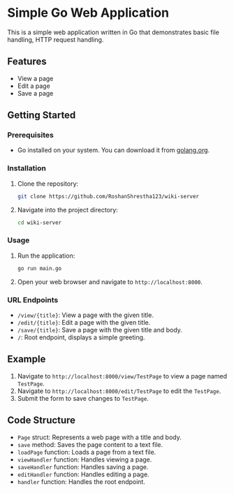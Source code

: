 # Simple Go Web Application

This is a simple web application written in Go that demonstrates basic file handling, HTTP request handling.

## Features

- View a page
- Edit a page
- Save a page

## Getting Started

### Prerequisites

- Go installed on your system. You can download it from [golang.org](https://golang.org/dl/).

### Installation

1. Clone the repository:
    ```sh
    git clone https://github.com/RoshanShrestha123/wiki-server
    ```
2. Navigate into the project directory:
    ```sh
    cd wiki-server
    ```

### Usage

1. Run the application:
    ```sh
    go run main.go
    ```
2. Open your web browser and navigate to `http://localhost:8000`.

### URL Endpoints

- `/view/{title}`: View a page with the given title.
- `/edit/{title}`: Edit a page with the given title.
- `/save/{title}`: Save a page with the given title and body.
- `/`: Root endpoint, displays a simple greeting.

## Example

1. Navigate to `http://localhost:8000/view/TestPage` to view a page named `TestPage`.
2. Navigate to `http://localhost:8000/edit/TestPage` to edit the `TestPage`.
3. Submit the form to save changes to `TestPage`.

## Code Structure

- `Page` struct: Represents a web page with a title and body.
- `save` method: Saves the page content to a text file.
- `loadPage` function: Loads a page from a text file.
- `viewHandler` function: Handles viewing a page.
- `saveHandler` function: Handles saving a page.
- `editHandler` function: Handles editing a page.
- `handler` function: Handles the root endpoint.


